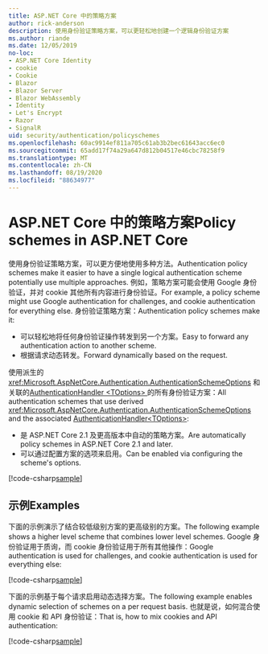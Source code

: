 ```yaml
---
title: ASP.NET Core 中的策略方案
author: rick-anderson
description: 使用身份验证策略方案，可以更轻松地创建一个逻辑身份验证方案
ms.author: riande
ms.date: 12/05/2019
no-loc:
- ASP.NET Core Identity
- cookie
- Cookie
- Blazor
- Blazor Server
- Blazor WebAssembly
- Identity
- Let's Encrypt
- Razor
- SignalR
uid: security/authentication/policyschemes
ms.openlocfilehash: 60ac9914ef811a705c61ab3b2bec61643acc6ec0
ms.sourcegitcommit: 65add17f74a29a647d812b04517e46cbc78258f9
ms.translationtype: MT
ms.contentlocale: zh-CN
ms.lasthandoff: 08/19/2020
ms.locfileid: "88634977"
---
```

# <a name="policy-schemes-in-aspnet-core"></a><span data-ttu-id="7edfe-103">ASP.NET Core 中的策略方案</span><span class="sxs-lookup"><span data-stu-id="7edfe-103">Policy schemes in ASP.NET Core</span></span>

<span data-ttu-id="7edfe-104">使用身份验证策略方案，可以更方便地使用多种方法。</span><span class="sxs-lookup"><span data-stu-id="7edfe-104">Authentication policy schemes make it easier to have a single logical authentication scheme potentially use multiple approaches.</span></span> <span data-ttu-id="7edfe-105">例如，策略方案可能会使用 Google 身份验证，并对 cookie 其他所有内容进行身份验证。</span><span class="sxs-lookup"><span data-stu-id="7edfe-105">For example, a policy scheme might use Google authentication for challenges, and cookie authentication for everything else.</span></span> <span data-ttu-id="7edfe-106">身份验证策略方案：</span><span class="sxs-lookup"><span data-stu-id="7edfe-106">Authentication policy schemes make it:</span></span>

* <span data-ttu-id="7edfe-107">可以轻松地将任何身份验证操作转发到另一个方案。</span><span class="sxs-lookup"><span data-stu-id="7edfe-107">Easy to forward any authentication action to another scheme.</span></span>
* <span data-ttu-id="7edfe-108">根据请求动态转发。</span><span class="sxs-lookup"><span data-stu-id="7edfe-108">Forward dynamically based on the request.</span></span>

<span data-ttu-id="7edfe-109">使用派生的 <xref:Microsoft.AspNetCore.Authentication.AuthenticationSchemeOptions> 和关联的[AuthenticationHandler \<TOptions> ](/dotnet/api/microsoft.aspnetcore.authentication.authenticationhandler-1)的所有身份验证方案：</span><span class="sxs-lookup"><span data-stu-id="7edfe-109">All authentication schemes that use derived <xref:Microsoft.AspNetCore.Authentication.AuthenticationSchemeOptions> and the associated [AuthenticationHandler\<TOptions>](/dotnet/api/microsoft.aspnetcore.authentication.authenticationhandler-1):</span></span>

* <span data-ttu-id="7edfe-110">是 ASP.NET Core 2.1 及更高版本中自动的策略方案。</span><span class="sxs-lookup"><span data-stu-id="7edfe-110">Are automatically policy schemes in ASP.NET Core 2.1 and later.</span></span>
* <span data-ttu-id="7edfe-111">可以通过配置方案的选项来启用。</span><span class="sxs-lookup"><span data-stu-id="7edfe-111">Can be enabled via configuring the scheme's options.</span></span>

[!code-csharp[sample](policyschemes/samples/AuthenticationSchemeOptions.cs?name=snippet)]

## <a name="examples"></a><span data-ttu-id="7edfe-112">示例</span><span class="sxs-lookup"><span data-stu-id="7edfe-112">Examples</span></span>

<span data-ttu-id="7edfe-113">下面的示例演示了结合较低级别方案的更高级别的方案。</span><span class="sxs-lookup"><span data-stu-id="7edfe-113">The following example shows a higher level scheme that combines lower level schemes.</span></span> <span data-ttu-id="7edfe-114">Google 身份验证用于质询，而 cookie 身份验证用于所有其他操作：</span><span class="sxs-lookup"><span data-stu-id="7edfe-114">Google authentication is used for challenges, and cookie authentication is used for everything else:</span></span>

[!code-csharp[sample](policyschemes/samples/Startup.cs?name=snippet1)]

<span data-ttu-id="7edfe-115">下面的示例基于每个请求启用动态选择方案。</span><span class="sxs-lookup"><span data-stu-id="7edfe-115">The following example enables dynamic selection of schemes on a per request basis.</span></span> <span data-ttu-id="7edfe-116">也就是说，如何混合使用 cookie 和 API 身份验证：</span><span class="sxs-lookup"><span data-stu-id="7edfe-116">That is, how to mix cookies and API authentication:</span></span>

 <!-- REVIEW, missing If set in public Func<HttpContext, string> ForwardDefaultSelector -->

[!code-csharp[sample](policyschemes/samples/Startup.cs?name=snippet2)]

